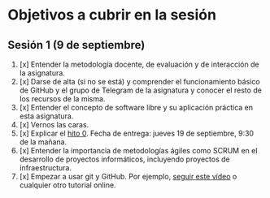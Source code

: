 # Objetivos a cubrir en la sesión

## Sesión 1 (9 de septiembre)

1. [x] Entender la metodología docente, de evaluación y de interacción de la asignatura.
2. [x] Darse de alta (si no se está) y comprender el funcionamiento básico de GitHub y el
   grupo de Telegram de la asignatura y conocer el resto de los recursos de la misma.
3. [x] Entender el concepto de software libre y su aplicación práctica en esta asignatura.
4. [x] Vernos las caras.
5. [x] Explicar el
   [hito 0](http://jj.github.io/IV/documentos/proyecto/0.Repositorio). Fecha
   de entrega: jueves 19 de septiembre, 9:30 de la mañana.
6. [x] Entender la importancia de metodologías ágiles como SCRUM en el
   desarrollo de proyectos informáticos, incluyendo proyectos de
   infraestructura.
7. [x] Empezar a usar git y GitHub. Por
   ejemplo,
   [seguir este vídeo](https://www.youtube.com/watch?v=gmXyJI01qa8) o
   cualquier otro tutorial online.
